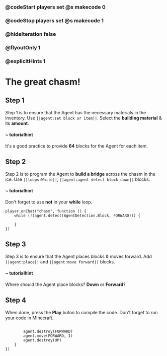 ### @codeStart players set @s makecode 0
### @codeStop players set @s makecode 1

### @hideIteration false 
### @flyoutOnly 1
### @explicitHints 1


# The great chasm!

## Step 1
Step 1 is to ensure that the Agent has the necessary materials in the inventory. Use ``||agent:set block or item||``. Select the **building material** & its **amount**. 

#### ~ tutorialhint
It's a good practice to provide **64** blocks for the Agent for each item. 

## Step 2
Step 2 is to program the Agent to **build a bridge** across the chasm in the ice. Use ``||loops:While||``, ``||agent:agent detect block down||`` blocks.


#### ~ tutorialhint 
Don't forget to use **not** in your **while** loop. 

```blocks
player.onChat("chasm", function () {
    while (!(agent.detect(AgentDetection.Block, FORWARD))) {
    	
    }
})
```

## Step 3
Step 3 is to ensure that the Agent places blocks & moves forward. Add ``||agent:place||`` and ``||agent:move forward||`` blocks.

#### ~ tutorialhint 
Where should the Agent place blocks? **Down** or **Forward**? 

## Step 4
When done, press the **Play** buton to compile the code. Don't forget to run your code in Minecraft. 

```ghost

        agent.destroy(FORWARD)
        agent.move(FORWARD, 1)
        agent.destroy(UP)
    }
})

``` 

